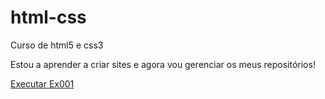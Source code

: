 # html-css
 Curso de html5 e css3

Estou a aprender a criar sites e agora vou gerenciar os meus repositórios!

<a href="https://alexandrepiteira.github.io/html-css/Exercicios/Ex001">Executar Ex001 </a>
